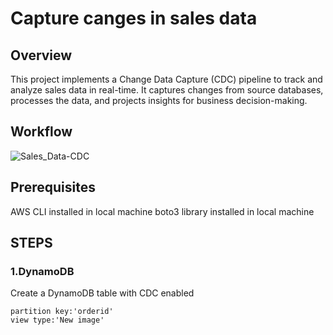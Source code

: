 # Capture canges in sales data
## Overview
This project implements a Change Data Capture (CDC) pipeline to track and analyze sales data in real-time. It captures changes from source databases, processes the data, and projects insights for business decision-making.
## Workflow
![Sales_Data-CDC](https://github.com/user-attachments/assets/c06bd4a5-fcb0-47a8-ac8c-d3520844c082)
## Prerequisites
AWS CLI installed in local machine
boto3 library installed in local machine
## STEPS
### 1.DynamoDB
Create a DynamoDB table with CDC enabled
```
partition key:'orderid'
view type:'New image'
```
